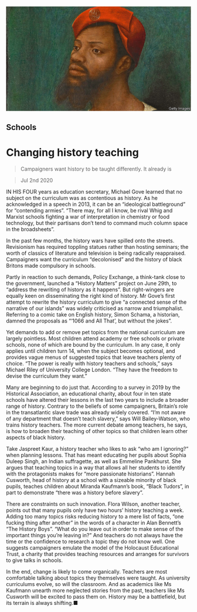 ![](./images/20200704_BRP003_0.jpg)

## Schools

# Changing history teaching

> Campaigners want history to be taught differently. It already is

> Jul 2nd 2020

IN HIS FOUR years as education secretary, Michael Gove learned that no subject on the curriculum was as contentious as history. As he acknowledged in a speech in 2013, it can be an “ideological battleground” for “contending armies”. “There may, for all I know, be rival Whig and Marxist schools fighting a war of interpretation in chemistry or food technology, but their partisans don’t tend to command much column space in the broadsheets”.

In the past few months, the history wars have spilled onto the streets. Revisionism has required toppling statues rather than hosting seminars; the worth of classics of literature and television is being radically reappraised. Campaigners want the curriculum “decolonised” and the history of black Britons made compulsory in schools.

Partly in reaction to such demands, Policy Exchange, a think-tank close to the government, launched a “History Matters” project on June 29th, to “address the rewriting of history as it happens”. But right-wingers are equally keen on disseminating the right kind of history. Mr Gove’s first attempt to rewrite the history curriculum to give “a connected sense of the narrative of our islands” was widely criticised as narrow and triumphalist. Referring to a comic take on English history, Simon Schama, a historian, damned the proposals as “‘1066 and All That’, but without the jokes”.

Yet demands to add or remove pet topics from the national curriculum are largely pointless. Most children attend academy or free schools or private schools, none of which are bound by the curriculum. In any case, it only applies until children turn 14, when the subject becomes optional, and provides vague menus of suggested topics that leave teachers plenty of choice. “The power is really with history teachers and schools,” says Michael Riley of University College London. “They have the freedom to devise the curriculum they want.”

Many are beginning to do just that. According to a survey in 2019 by the Historical Association, an educational charity, about four in ten state schools have altered their lessons in the last two years to include a broader range of history. Contrary to the beliefs of some campaigners, Britain’s role in the transatlantic slave trade was already widely covered. “I’m not aware of any department that doesn’t teach slavery,” says Will Bailey-Watson, who trains history teachers. The more current debate among teachers, he says, is how to broaden their teaching of other topics so that children learn other aspects of black history.

Take Jaspreet Kaur, a history teacher who likes to ask “who am I ignoring?” when planning lessons. That has meant educating her pupils about Sophia Duleep Singh, an Indian suffragette, as well as Emmeline Pankhurst. She argues that teaching topics in a way that allows all her students to identify with the protagonists makes for “more passionate historians”. Hannah Cusworth, head of history at a school with a sizeable minority of black pupils, teaches children about Miranda Kaufmann’s book, “Black Tudors”, in part to demonstrate “there was a history before slavery”.

There are constraints on such innovation. Flora Wilson, another teacher, points out that many pupils only have two hours’ history teaching a week. Adding too many topics risks reducing history to a mere list of facts, “one fucking thing after another” in the words of a character in Alan Bennett’s “The History Boys”. “What do you leave out in order to make sense of the important things you’re leaving in?” And teachers do not always have the time or the confidence to research a topic they do not know well. One suggests campaigners emulate the model of the Holocaust Educational Trust, a charity that provides teaching resources and arranges for survivors to give talks in schools.

In the end, change is likely to come organically. Teachers are most comfortable talking about topics they themselves were taught. As university curriculums evolve, so will the classroom. And as academics like Ms Kaufmann unearth more neglected stories from the past, teachers like Ms Cusworth will be excited to pass them on. History may be a battlefield, but its terrain is always shifting.■